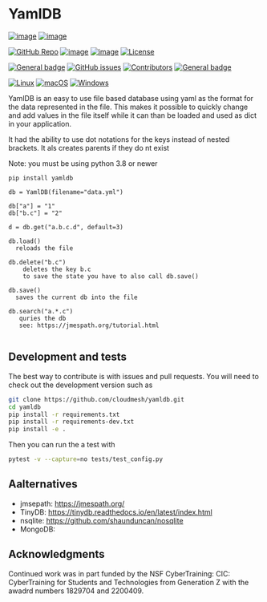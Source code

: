 YamlDB
======


[![image](https://img.shields.io/pypi/pyversions/yamldb.svg)](https://pypi.org/project/yamldb)
[![image](https://img.shields.io/pypi/v/yamldb.svg)](https://pypi.org/project/yamldb/)


[![GitHub Repo](https://img.shields.io/badge/github-repo-green.svg)](https://github.com/cloudmesh/cloudmesh-yamldb)
[![image](https://img.shields.io/pypi/pyversions/cloudmesh-yamldb.svg)](https://pypi.org/project/cloudmesh-yamldb)
[![image](https://img.shields.io/pypi/v/cloudmesh-yamldb.svg)](https://pypi.org/project/cloudmesh-yamldb/)
[![License](https://img.shields.io/badge/License-Apache%202.0-blue.svg)](https://opensource.org/licenses/Apache-2.0)

[![General badge](https://img.shields.io/badge/Status-Production-<COLOR>.svg)](https://shields.io/)
[![GitHub issues](https://img.shields.io/github/issues/cloudmesh/cloudmesh-yamldb.svg)](https://github.com/cloudmesh/cloudmesh-yamldb/issues)
[![Contributors](https://img.shields.io/github/contributors/cloudmesh/cloudmesh-yamldb.svg)](https://github.com/cloudmesh/cloudmesh-yamldb/graphs/contributors)
[![General badge](https://img.shields.io/badge/Other-repos-<COLOR>.svg)](https://github.com/cloudmesh/cloudmesh)


[![Linux](https://img.shields.io/badge/OS-Linux-orange.svg)](https://www.linux.org/)
[![macOS](https://img.shields.io/badge/OS-macOS-lightgrey.svg)](https://www.apple.com/macos)
[![Windows](https://img.shields.io/badge/OS-Windows-blue.svg)](https://www.microsoft.com/windows)


YamlDB is an easy to use file based database using yaml as the format for the
data represented in the file. This makes it possible to quickly change and add
values in the file itself while it can than be loaded and used as dict in your
application.

It had the ability to use dot notations for the keys instead of nested brackets.
It als creates parents if they do nt exist

Note: you must be using python 3.8 or newer

```
pip install yamldb

db = YamlDB(filename="data.yml")

db["a"] = "1"
db["b.c"] = "2"

d = db.get("a.b.c.d", default=3)

db.load()
  reloads the file
  
db.delete("b.c")
    deletes the key b.c
    to save the state you have to also call db.save()
    
db.save()
  saves the current db into the file

db.search("a.*.c")
   quries the db
   see: https://jmespath.org/tutorial.html
   
```

## Development and tests

The best way to contribute is with issues and pull requests. You will need to check out the development version such as

```bash
git clone https://github.com/cloudmesh/yamldb.git
cd yamldb
pip install -r requirements.txt
pip install -r requirements-dev.txt
pip install -e .
```

Then you can run the a test with 

```bash
pytest -v --capture=no tests/test_config.py
```

## Aalternatives

* jmsepath: https://jmespath.org/
* TinyDB: https://tinydb.readthedocs.io/en/latest/index.html
* nsqlite: https://github.com/shaunduncan/nosqlite
* MongoDB:

## Acknowledgments

Continued work was in part funded by the NSF
CyberTraining: CIC: CyberTraining for Students and Technologies
from Generation Z with the awadrd numbers 1829704 and 2200409.
